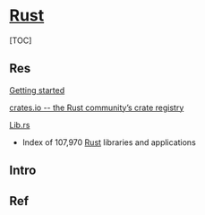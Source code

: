 # [Rust](https://www.rust-lang.org)

[TOC]



## Res

[Getting started](https://www.rust-lang.org/learn/get-started)

[crates.io -- the Rust community’s crate registry](https://crates.io)

[Lib.rs](https://lib.rs)
- Index of 107,970 [Rust](https://rust-lang.org/) libraries and applications

## Intro



## Ref

